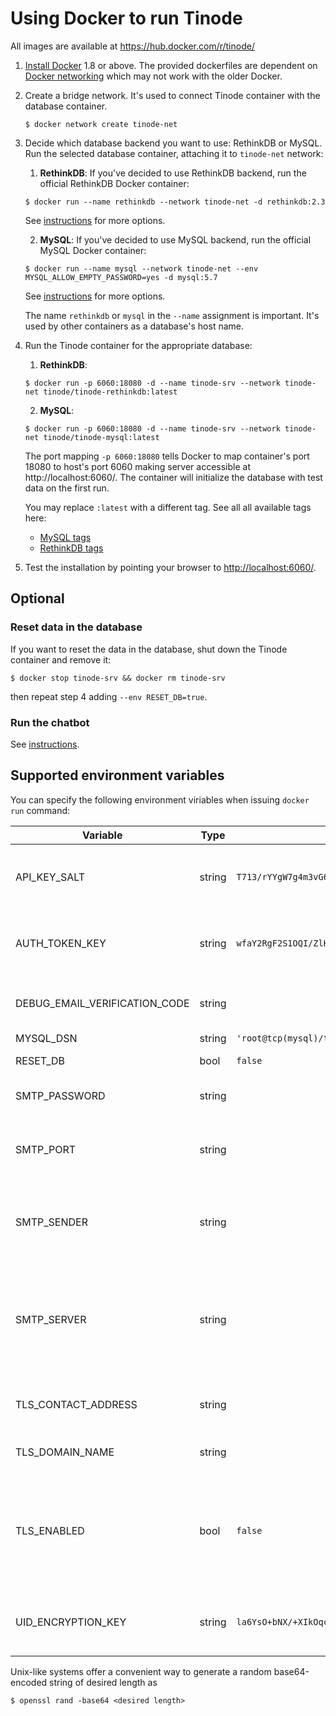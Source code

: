 # Using Docker to run Tinode

All images are available at https://hub.docker.com/r/tinode/

1. [Install Docker](https://docs.docker.com/install/) 1.8 or above. The provided dockerfiles are dependent on [Docker networking](https://docs.docker.com/network/) which may not work with the older Docker.

2. Create a bridge network. It's used to connect Tinode container with the database container.
	```
	$ docker network create tinode-net
	```

3. Decide which database backend you want to use: RethinkDB or MySQL. Run the selected database container, attaching it to `tinode-net` network:

	1. **RethinkDB**: If you've decided to use RethinkDB backend, run the official RethinkDB Docker container:
	```
	$ docker run --name rethinkdb --network tinode-net -d rethinkdb:2.3
	```
	See [instructions](https://hub.docker.com/_/rethinkdb/) for more options.

	2. **MySQL**: If you've decided to use MySQL backend, run the official MySQL Docker container:
	```
	$ docker run --name mysql --network tinode-net --env MYSQL_ALLOW_EMPTY_PASSWORD=yes -d mysql:5.7
	```
	See [instructions](https://hub.docker.com/_/mysql/) for more options.

	The name `rethinkdb` or `mysql` in the `--name` assignment is important. It's used by other containers as a database's host name.

4. Run the Tinode container for the appropriate database:

	1. **RethinkDB**:
	```
	$ docker run -p 6060:18080 -d --name tinode-srv --network tinode-net tinode/tinode-rethinkdb:latest
	```

	2. **MySQL**:
	```
	$ docker run -p 6060:18080 -d --name tinode-srv --network tinode-net tinode/tinode-mysql:latest
	```

	The port mapping `-p 6060:18080` tells Docker to map container's port 18080 to host's port 6060 making server accessible at http://localhost:6060/. The container will initialize the database with test data on the first run.

	You may replace `:latest` with a different tag. See all all available tags here:
	 * [MySQL tags](https://hub.docker.com/r/tinode/tinode-mysql/tags/)
	 * [RethinkDB tags](https://hub.docker.com/r/tinode/tinode-rethink/tags/)

5. Test the installation by pointing your browser to [http://localhost:6060/](http://localhost:6060/).

## Optional

### Reset data in the database

If you want to reset the data in the database, shut down the Tinode container and remove it:
```
$ docker stop tinode-srv && docker rm tinode-srv
```
then repeat step 4 adding `--env RESET_DB=true`.


### Run the chatbot

See [instructions](../chatbot/).

## Supported environment variables

You can specify the following environment viriables when issuing `docker run` command:

| Variable | Type | Default | Function |
| --- | --- | --- | --- |
| API_KEY_SALT | string | `T713/rYYgW7g4m3vG6zGRh7+FM1t0T8j13koXScOAj4=` | base64-encoded 32 random bytes used as API salt. Use [keygen](../keygen) to create the API key. |
| AUTH_TOKEN_KEY | string | `wfaY2RgF2S1OQI/ZlK+LSrp1KB2jwAdGAIHQ7JZn+Kc=` | base64-encoded 32 random bytes used as salt for authentication tokens |
| DEBUG_EMAIL_VERIFICATION_CODE | string |  | Enable dummy email verification code. Disabled by default (empty string). |
| MYSQL_DSN | string | `'root@tcp(mysql)/tinode'` | MySQL [DSN](https://github.com/go-sql-driver/mysql#dsn-data-source-name) |
| RESET_DB | bool | `false` | Drop and recreate the database. |
| SMTP_PASSWORD | string |  | Password to use for authentication with the SMTP server |
| SMTP_PORT | string |  | Port number of the SMTP server to use for sending verification emails, e.g. `"25"` or `"587"`. |
| SMTP_SENDER | string |  | Email address to use in the `FROM` field of verification emails and for authenticationwith the SMTP server. |
| SMTP_SERVER | string |  | Name of the SMTP server to use for sending verification emails, e.g. `"smtp.gmail.com"`. If SMTP_SERVER is not defined, email verification will be disabled. |
| TLS_CONTACT_ADDRESS | string |  | Optional email address to use as contact for Lets Encrypt certificats. |
| TLS_DOMAIN_NAME | string |  | Domain name of your container for TLS support |
| TLS_ENABLED | bool | `false` | Controls if TRL (http**s**) is enabled. If enabled, a valid TLS_DOMAIN_NAME must be provided too. You also have to correctly configure DNS for your container. |
| UID_ENCRYPTION_KEY | string | `la6YsO+bNX/+XIkOqc5Svw==` | base64-encoded 16 random bytes used as an encryption key for user IDs. |

Unix-like systems offer a convenient way to generate a random base64-encoded string of desired length as
```
$ openssl rand -base64 <desired length>
```